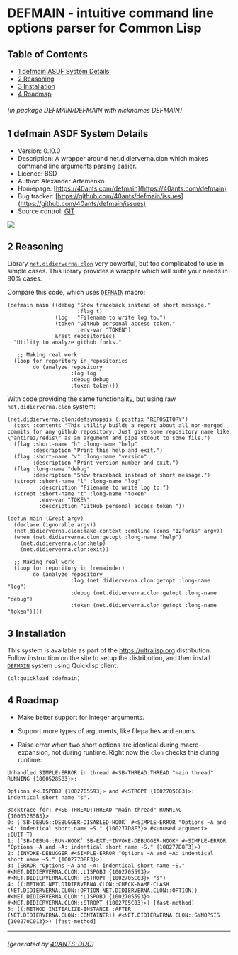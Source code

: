 <a id='x-28DEFMAIN-2FDEFMAIN-3A-40INDEX-2040ANTS-DOC-2FLOCATIVES-3ASECTION-29'></a>

# DEFMAIN - intuitive command line options parser for Common Lisp

## Table of Contents

- [1 defmain ASDF System Details][f561]
- [2 Reasoning][9447]
- [3 Installation][b512]
- [4 Roadmap][d6d7]

###### \[in package DEFMAIN/DEFMAIN with nicknames DEFMAIN\]
<a id='x-28-23A-28-287-29-20BASE-CHAR-20-2E-20-22defmain-22-29-20ASDF-2FSYSTEM-3ASYSTEM-29'></a>

## 1 defmain ASDF System Details

- Version: 0.10.0
- Description: A wrapper around net.didierverna.clon which makes command line arguments parsing easier.
- Licence: BSD
- Author: Alexander Artemenko
- Homepage: [https://40ants.com/defmain](https://40ants.com/defmain)
- Bug tracker: [https://github.com/40ants/defmain/issues](https://github.com/40ants/defmain/issues)
- Source control: [GIT](https://github.com/40ants/defmain)

[![](https://github-actions.40ants.com/40ants/defmain/matrix.svg)](https://github.com/40ants/defmain/actions)

<a id='x-28DEFMAIN-2FDEFMAIN-3A-40REASONING-2040ANTS-DOC-2FLOCATIVES-3ASECTION-29'></a>

## 2 Reasoning

Library [`net.didierverna.clon`](https://github.com/didierverna/clon)
very powerful, but too complicated to use in simple cases. This library
provides a wrapper which will suite your needs in 80% cases.

Compare this code, which uses [`DEFMAIN`][f561] macro:

```
(defmain main ((debug "Show traceback instead of short message."
                      :flag t)
               (log   "Filename to write log to.")
               (token "GitHub personal access token."
                      :env-var "TOKEN")
               &rest repositories)
  "Utility to analyze github forks."

   ;; Making real work
  (loop for reporitory in repositories
        do (analyze repository
                    :log log
                    :debug debug
                    :token token)))
```

With code providing the same functionality, but using raw
`net.didierverna.clon` system:

```
(net.didierverna.clon:defsynopsis (:postfix "REPOSITORY")
  (text :contents "This utility builds a report about all non-merged commits for any github repository. Just give some repository name like \"antirez/redis\" as an argument and pipe stdout to some file.")
  (flag :short-name "h" :long-name "help"
        :description "Print this help and exit.")
  (flag :short-name "v" :long-name "version"
        :description "Print version number and exit.")
  (flag :long-name "debug"
        :description "Show traceback instead of short message.")
  (stropt :short-name "l" :long-name "log"
          :description "Filename to write log to.")
  (stropt :short-name "t" :long-name "token"
          :env-var "TOKEN"
          :description "GitHub personal access token."))

(defun main (&rest argv)
  (declare (ignorable argv))
  (net.didierverna.clon:make-context :cmdline (cons "12forks" argv))
  (when (net.didierverna.clon:getopt :long-name "help")
    (net.didierverna.clon:help)
    (net.didierverna.clon:exit))

  ;; Making real work
  (loop for reporitory in (remainder)
        do (analyze repository
                    :log (net.didierverna.clon:getopt :long-name "log")
                    :debug (net.didierverna.clon:getopt :long-name "debug")
                    :token (net.didierverna.clon:getopt :long-name "token"))))
```


<a id='x-28DEFMAIN-2FDEFMAIN-3A-40INSTALLATION-2040ANTS-DOC-2FLOCATIVES-3ASECTION-29'></a>

## 3 Installation

This system is available as part of the https://ultralisp.org distribution. Follow instruction
on the site to setup the distribution, and then install [`DEFMAIN`][f561] system using Quicklisp client:

    (ql:quickload :defmain)


<a id='x-28DEFMAIN-2FDEFMAIN-3A-40ROADMAP-2040ANTS-DOC-2FLOCATIVES-3ASECTION-29'></a>

## 4 Roadmap

- Make better support for integer arguments.

- Support more types of arguments, like filepathes and enums.

- Raise error when two short options are identical during
  macro-expansion, not during runtime. Right now the `clon`
  checks this during runtime:

```
Unhandled SIMPLE-ERROR in thread #<SB-THREAD:THREAD "main thread"
RUNNING {10005285B3}>:

Options #<LISPOBJ {1002705593}> and #<STROPT {1002705C03}>:
indentical short name "s".

Backtrace for: #<SB-THREAD:THREAD "main thread" RUNNING
{10005285B3}>
0: (`SB-DEBUG::DEBUGGER-DISABLED-HOOK` #<SIMPLE-ERROR "Options ~A and
~A: indentical short name ~S." {100277D8F3}> #<unused argument>
:QUIT T)
1: (`SB-DEBUG::RUN-HOOK` SB-EXT:*INVOKE-DEBUGGER-HOOK* #<SIMPLE-ERROR
"Options ~A and ~A: indentical short name ~S." {100277D8F3}>)
2: (INVOKE-DEBUGGER #<SIMPLE-ERROR "Options ~A and ~A: indentical short name ~S." {100277D8F3}>)
3: (ERROR "Options ~A and ~A: indentical short name ~S."
#<NET.DIDIERVERNA.CLON::LISPOBJ {1002705593}>
#<NET.DIDIERVERNA.CLON: :STROPT {1002705C03}> "s")
4: ((:METHOD NET.DIDIERVERNA.CLON::CHECK-NAME-CLASH
(NET.DIDIERVERNA.CLON::OPTION NET.DIDIERVERNA.CLON::OPTION))
#<NET.DIDIERVERNA.CLON::LISPOBJ {1002705593}>
#<NET.DIDIERVERNA.CLON::STROPT {1002705C03}>) [fast-method]
5: ((:METHOD INITIALIZE-INSTANCE :AFTER
(NET.DIDIERVERNA.CLON::CONTAINER)) #<NET.DIDIERVERNA.CLON::SYNOPSIS
{100270C013}>) [fast-method]
```


  [9447]: #x-28DEFMAIN-2FDEFMAIN-3A-40REASONING-2040ANTS-DOC-2FLOCATIVES-3ASECTION-29 "Reasoning"
  [b512]: #x-28DEFMAIN-2FDEFMAIN-3A-40INSTALLATION-2040ANTS-DOC-2FLOCATIVES-3ASECTION-29 "Installation"
  [d6d7]: #x-28DEFMAIN-2FDEFMAIN-3A-40ROADMAP-2040ANTS-DOC-2FLOCATIVES-3ASECTION-29 "Roadmap"
  [f561]: #x-28-23A-28-287-29-20BASE-CHAR-20-2E-20-22defmain-22-29-20ASDF-2FSYSTEM-3ASYSTEM-29 "(#A((7) BASE-CHAR . \"defmain\") ASDF/SYSTEM:SYSTEM)"

* * *
###### \[generated by [40ANTS-DOC](https://40ants.com/doc)\]
